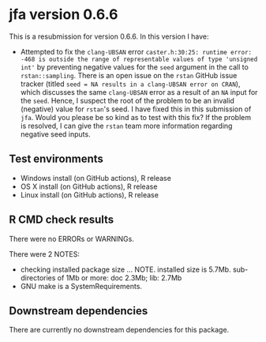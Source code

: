 # jfa version 0.6.6

This is a resubmission for version 0.6.6. In this version I have:

* Attempted to fix the `clang-UBSAN` error `caster.h:30:25: runtime error: -468 is outside the range of representable values of type 'unsigned int'` by preventing negative values for the `seed` argument in the call to `rstan::sampling`. There is an open issue on the `rstan` GitHub issue tracker (titled `seed = NA results in a clang-UBSAN error on CRAN`), which discusses the same `clang-UBSAN` error as a result of an `NA` input for the `seed`. Hence, I suspect the root of the problem to be an invalid (negative) value for `rstan`'s seed. I have fixed this in this submission of `jfa`. Would you please be so kind as to test with this fix? If the problem is resolved, I can give the `rstan` team more information regarding negative seed inputs.

## Test environments

* Windows install (on GitHub actions), R release
* OS X install (on GitHub actions), R release
* Linux install (on GitHub actions), R release

## R CMD check results
There were no ERRORs or WARNINGs.

There were 2 NOTES:

* checking installed package size ... NOTE. installed size is 5.7Mb. sub-directories of 1Mb or more: doc 2.3Mb; lib: 2.7Mb
* GNU make is a SystemRequirements.

## Downstream dependencies
There are currently no downstream dependencies for this package.
